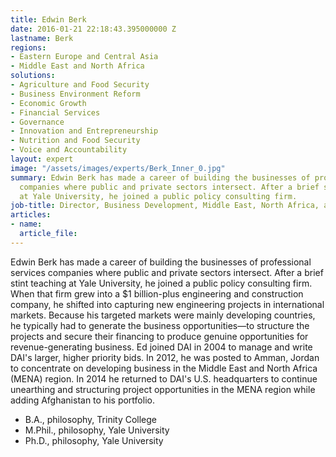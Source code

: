 ```yaml
---
title: Edwin Berk
date: 2016-01-21 22:18:43.395000000 Z
lastname: Berk
regions:
- Eastern Europe and Central Asia
- Middle East and North Africa
solutions:
- Agriculture and Food Security
- Business Environment Reform
- Economic Growth
- Financial Services
- Governance
- Innovation and Entrepreneurship
- Nutrition and Food Security
- Voice and Accountability
layout: expert
image: "/assets/images/experts/Berk_Inner_0.jpg"
summary: Edwin Berk has made a career of building the businesses of professional services
  companies where public and private sectors intersect. After a brief stint teaching
  at Yale University, he joined a public policy consulting firm.
job-title: Director, Business Development, Middle East, North Africa, and Afghanistan
articles:
- name:
  article_file:
---
```


Edwin Berk has made a career of building the businesses of professional services companies where public and private sectors intersect. After a brief stint teaching at Yale University, he joined a public policy consulting firm. When that firm grew into a $1 billion-plus engineering and construction company, he shifted into capturing new engineering projects in international markets. Because his targeted markets were mainly developing countries, he typically had to generate the business opportunities—to structure the projects and secure their financing to produce genuine opportunities for revenue-generating business. Ed joined DAI in 2004 to manage and write DAI's larger, higher priority bids. In 2012, he was posted to Amman, Jordan to concentrate on developing business in the Middle East and North Africa (MENA) region. In 2014 he returned to DAI's U.S. headquarters to continue unearthing and structuring project opportunities in the MENA region while adding Afghanistan to his portfolio.

* B.A., philosophy, Trinity College
* M.Phil., philosophy, Yale University
* Ph.D., philosophy, Yale University
